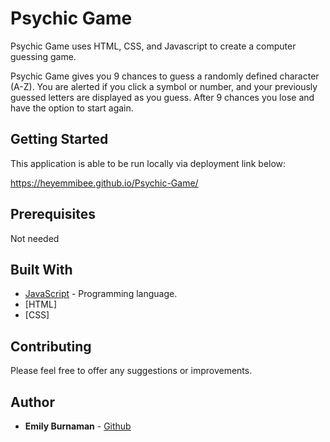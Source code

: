 # Psychic Game

Psychic Game uses HTML, CSS, and Javascript to create a computer guessing game.

Psychic Game gives you 9 chances to guess a randomly defined character (A-Z). You are alerted if you click a symbol or number, and your previously guessed letters are displayed as you guess. After 9 chances you lose and have the option to start again.  

## Getting Started

This application is able to be run locally via deployment link below:

https://heyemmibee.github.io/Psychic-Game/

## Prerequisites

Not needed

## Built With
 
* [JavaScript](https://www.javascript.com/) - Programming language.
* [HTML]
* [CSS]

## Contributing

Please feel free to offer any suggestions or improvements.

## Author

* **Emily Burnaman** - [Github](https://github.com/heyemmibee)
